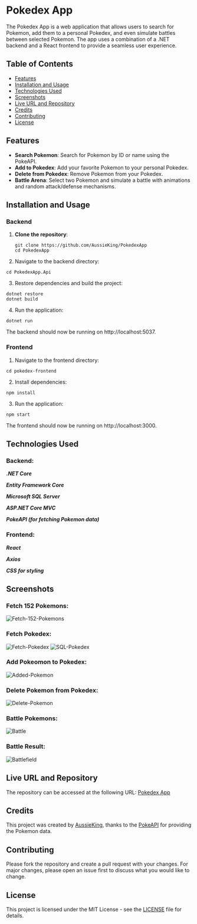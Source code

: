 # Pokedex App

The Pokedex App is a web application that allows users to search for Pokemon, add them to a personal Pokedex, and even simulate battles between selected Pokemon. The app uses a combination of a .NET backend and a React frontend to provide a seamless user experience.

## Table of Contents

- [Features](#features)
- [Installation and Usage](#installation-and-usage)
- [Technologies Used](#technologies-used)
- [Screenshots](#screenshots)
- [Live URL and Repository](#live-url-and-repository)
- [Credits](#credits)
- [Contributing](#contributing)
- [License](#license)

## Features

- **Search Pokemon**: Search for Pokemon by ID or name using the PokeAPI.
- **Add to Pokedex**: Add your favorite Pokemon to your personal Pokedex.
- **Delete from Pokedex**: Remove Pokemon from your Pokedex.
- **Battle Arena**: Select two Pokemon and simulate a battle with animations and random attack/defense mechanisms.

## Installation and Usage

### Backend 
1. **Clone the repository**:
   ```b
   git clone https://github.com/AussieKing/PokedexApp
   cd PokedexApp

2. Navigate to the backend directory:

```
cd PokedexApp.Api
```
3. Restore dependencies and build the project:

```
dotnet restore
dotnet build
```
4. Run the application:
```
dotnet run
```
The backend should now be running on http://localhost:5037.

### Frontend
1. Navigate to the frontend directory:
```
cd pokedex-frontend
```
2. Install dependencies:
```
npm install
```
3. Run the application:
```
npm start
```
The frontend should now be running on http://localhost:3000.

## Technologies Used
### Backend:
***.NET Core***

***Entity Framework Core***
						
***Microsoft SQL Server***
						
***ASP.NET Core MVC***

***PokeAPI (for fetching Pokemon data)***

### Frontend:
***React***

***Axios***

***CSS for styling***

## Screenshots
### Fetch 152 Pokemons:
![Fetch-152-Pokemons](https://github.com/AussieKing/PokedexApp/assets/126050763/3b725084-4b00-45a5-ae64-70feb20b2c34)

### Fetch Pokedex:
![Fetch-Pokedex](https://github.com/AussieKing/PokedexApp/assets/126050763/3001301f-e384-42ae-a0d7-89577f8b6e19)
![SQL-Pokedex](https://github.com/AussieKing/PokedexApp/assets/126050763/abd2fbd1-aeb6-4ad1-9d3a-03acf626bfa1)

### Add Pokeomon to Pokedex:
![Added-Pokemon](https://github.com/AussieKing/PokedexApp/assets/126050763/b6c44691-df91-45da-a779-23e70969bde7)

### Delete Pokemon from Pokedex:
![Delete-Pokemon](https://github.com/AussieKing/PokedexApp/assets/126050763/12ec2875-c191-4841-ac2e-533591cecf4f)

### Battle Pokemons:
![Battle](https://github.com/AussieKing/PokedexApp/assets/126050763/76f4282d-c993-4e73-b4c5-e20b7ba5da42)

### Battle Result:
![Battlefield](https://github.com/AussieKing/PokedexApp/assets/126050763/79b7575f-db06-4446-babe-c43a5f321623)


## Live URL and Repository
The repository can be accessed at the following URL: [Pokedex App](https://github.com/AussieKing/PokedexApp)

## Credits
This project was created by [AussieKing](https://github.com/AussieKing), thanks to the [PokeAPI](https://pokeapi.co/) for providing the Pokemon data.

## Contributing
Please fork the repository and create a pull request with your changes. For major changes, please open an issue first to discuss what you would like to change.

## License
This project is licensed under the MIT License - see the [LICENSE](LICENSE) file for details.
